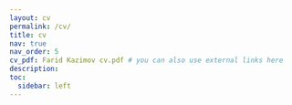 ```yaml
---
layout: cv
permalink: /cv/
title: cv
nav: true
nav_order: 5
cv_pdf: Farid Kazimov cv.pdf # you can also use external links here
description: 
toc:
  sidebar: left
---
```

